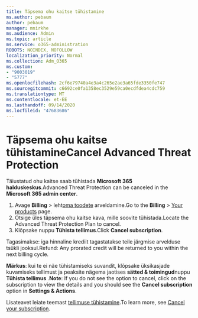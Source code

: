 ```yaml
---
title: Täpsema ohu kaitse tühistamine
ms.author: pebaum
author: pebaum
manager: mnirkhe
ms.audience: Admin
ms.topic: article
ms.service: o365-administration
ROBOTS: NOINDEX, NOFOLLOW
localization_priority: Normal
ms.collection: Adm_O365
ms.custom:
- "9003019"
- "5777"
ms.openlocfilehash: 2cf6e79740a4e3a4c265e2ae3a65fde3350fe747
ms.sourcegitcommit: c6692ce0fa1358ec3529e59ca0ecdfdea4cdc759
ms.translationtype: MT
ms.contentlocale: et-EE
ms.lasthandoff: 09/14/2020
ms.locfileid: "47683686"
---
```

# <a name="cancel-advanced-threat-protection"></a><span data-ttu-id="a4a5d-102">Täpsema ohu kaitse tühistamine</span><span class="sxs-lookup"><span data-stu-id="a4a5d-102">Cancel Advanced Threat Protection</span></span>

<span data-ttu-id="a4a5d-103">Täiustatud ohu kaitse saab tühistada **Microsoft 365 halduskeskus**.</span><span class="sxs-lookup"><span data-stu-id="a4a5d-103">Advanced Threat Protection can be canceled in the **Microsoft 365 admin center**.</span></span>

1. <span data-ttu-id="a4a5d-104">Avage **Billing**  >  leht[oma toodete](https://go.microsoft.com/fwlink/p/?linkid=842054) arveldamine.</span><span class="sxs-lookup"><span data-stu-id="a4a5d-104">Go to the  **Billing** > [Your products](https://go.microsoft.com/fwlink/p/?linkid=842054) page.</span></span>
2. <span data-ttu-id="a4a5d-105">Otsige üles täpsema ohu kaitse kava, mille soovite tühistada.</span><span class="sxs-lookup"><span data-stu-id="a4a5d-105">Locate the Advanced Threat Protection Plan to cancel.</span></span>
3. <span data-ttu-id="a4a5d-106">Klõpsake nuppu **Tühista tellimus**.</span><span class="sxs-lookup"><span data-stu-id="a4a5d-106">Click **Cancel subscription**.</span></span>

<span data-ttu-id="a4a5d-107">Tagasimakse: iga hinnaline krediit tagastatakse teile järgmise arvelduse tsükli jooksul.</span><span class="sxs-lookup"><span data-stu-id="a4a5d-107">Refund: Any prorated credit will be returned to you within the next billing cycle.</span></span>

<span data-ttu-id="a4a5d-108">**Märkus**: kui te ei näe tühistamiseks suvandit, klõpsake üksikasjade kuvamiseks tellimust ja peaksite nägema jaotises **sätted & toimingud**nuppu **Tühista tellimus** .</span><span class="sxs-lookup"><span data-stu-id="a4a5d-108">**Note**: If you do not see the option to cancel, click on the subscription to view the details and you should see the **Cancel subscription** option in **Settings & Actions**.</span></span>

<span data-ttu-id="a4a5d-109">Lisateavet leiate teemast [tellimuse tühistamine](https://docs.microsoft.com/microsoft-365/commerce/subscriptions/cancel-your-subscription).</span><span class="sxs-lookup"><span data-stu-id="a4a5d-109">To learn more, see [Cancel your subscription](https://docs.microsoft.com/microsoft-365/commerce/subscriptions/cancel-your-subscription).</span></span>
